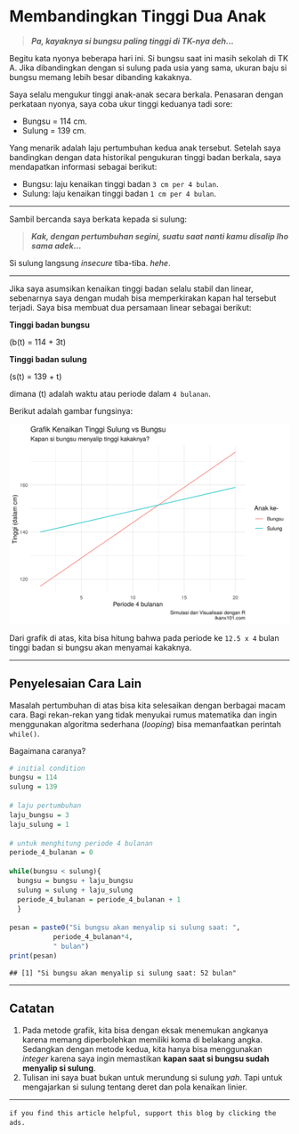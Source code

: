 Membandingkan Tinggi Dua Anak
================

> ***Pa, kayaknya si bungsu paling tinggi di TK-nya deh…***

Begitu kata nyonya beberapa hari ini. Si bungsu saat ini masih sekolah
di TK A. Jika dibandingkan dengan si sulung pada usia yang sama, ukuran
baju si bungsu memang lebih besar dibanding kakaknya.

Saya selalu mengukur tinggi anak-anak secara berkala. Penasaran dengan
perkataan nyonya, saya coba ukur tinggi keduanya tadi sore:

  - Bungsu = 114 cm.
  - Sulung = 139 cm.

Yang menarik adalah laju pertumbuhan kedua anak tersebut. Setelah saya
bandingkan dengan data historikal pengukuran tinggi badan berkala, saya
mendapatkan informasi sebagai berikut:

  - Bungsu: laju kenaikan tinggi badan `3 cm per 4 bulan`.
  - Sulung: laju kenaikan tinggi badan `1 cm per 4 bulan`.

-----

Sambil bercanda saya berkata kepada si sulung:

> ***Kak, dengan pertumbuhan segini, suatu saat nanti kamu disalip lho
> sama adek…***

Si sulung langsung *insecure* tiba-tiba. *hehe*.

-----

Jika saya asumsikan kenaikan tinggi badan selalu stabil dan linear,
sebenarnya saya dengan mudah bisa memperkirakan kapan hal tersebut
terjadi. Saya bisa membuat dua persamaan linear sebagai berikut:

**Tinggi badan bungsu**

\(b(t) = 114 + 3t\)

**Tinggi badan sulung**

\(s(t) = 139 + t\)

dimana \(t\) adalah waktu atau periode dalam `4 bulanan`.

Berikut adalah gambar
fungsinya:

<img src="tinggi_anak_files/figure-gfm/unnamed-chunk-2-1.png" width="672" />

Dari grafik di atas, kita bisa hitung bahwa pada periode ke `12.5 x 4`
bulan tinggi badan si bungsu akan menyamai kakaknya.

-----

## Penyelesaian Cara Lain

Masalah pertumbuhan di atas bisa kita selesaikan dengan berbagai macam
cara. Bagi rekan-rekan yang tidak menyukai rumus matematika dan ingin
menggunakan algoritma sederhana (*looping*) bisa memanfaatkan perintah
`while()`.

Bagaimana caranya?

``` r
# initial condition
bungsu = 114
sulung = 139

# laju pertumbuhan
laju_bungsu = 3
laju_sulung = 1

# untuk menghitung periode 4 bulanan
periode_4_bulanan = 0

while(bungsu < sulung){
  bungsu = bungsu + laju_bungsu
  sulung = sulung + laju_sulung
  periode_4_bulanan = periode_4_bulanan + 1
  }

pesan = paste0("Si bungsu akan menyalip si sulung saat: ",
           periode_4_bulanan*4,
           " bulan")
print(pesan)
```

    ## [1] "Si bungsu akan menyalip si sulung saat: 52 bulan"

-----

## Catatan

1.  Pada metode grafik, kita bisa dengan eksak menemukan angkanya karena
    memang diperbolehkan memiliki koma di belakang angka. Sedangkan
    dengan metode kedua, kita hanya bisa menggunakan *integer* karena
    saya ingin memastikan **kapan saat si bungsu sudah menyalip si
    sulung**.
2.  Tulisan ini saya buat bukan untuk merundung si sulung *yah*. Tapi
    untuk mengajarkan si sulung tentang deret dan pola kenaikan linier.

-----

`if you find this article helpful, support this blog by clicking the
ads.`
